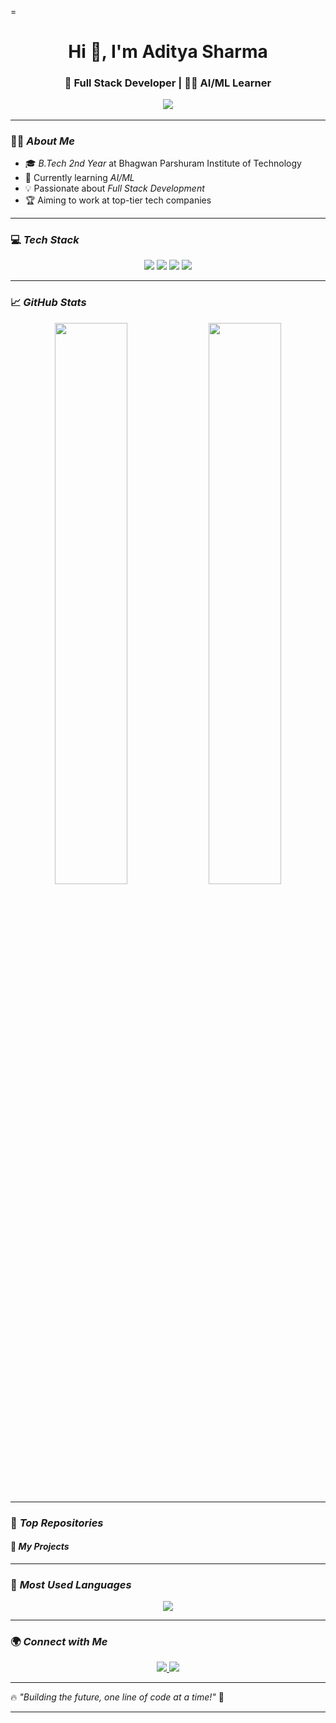 =<h1 align="center">Hi 👋, I'm Aditya Sharma</h1>
<h3 align="center">🚀 Full Stack  Developer | 👨‍💻 AI/ML Learner 

<p align="center">
  <img src="https://readme-typing-svg.herokuapp.com?font=Fira+Code&weight=600&size=24&duration=4000&pause=1000&color=00BFFF&center=true&vCenter=true&width=600&lines=Frontend+Developer+%7C+C%2B%2B+DSA+Learner;Passionate+about+creating+awesome+UIs;Dreaming+big%2C+working+hard!;Open+to+collaborations+%26+learning+new+things" />
</p>

---

### 🙋‍♂ *About Me*  
- 🎓 *B.Tech 2nd Year* at Bhagwan Parshuram Institute of Technology  
- 🌱 Currently learning *AI/ML*  
- 💡 Passionate about *Full Stack Development*  
- 🏆 Aiming to work at  top-tier tech companies  

---

### 💻 *Tech Stack*  
<p align="center">
  <img src="https://img.shields.io/badge/HTML5-E34F26?style=for-the-badge&logo=html5&logoColor=white" />
  <img src="https://img.shields.io/badge/CSS3-1572B6?style=for-the-badge&logo=css3&logoColor=white" />
  <img src="https://img.shields.io/badge/JavaScript-F7DF1E?style=for-the-badge&logo=javascript&logoColor=black" />
  <img src="https://img.shields.io/badge/C++-00599C?style=for-the-badge&logo=c%2B%2B&logoColor=white" />
</p>

---

### 📈 *GitHub Stats*  
<p align="center">
  <img width="48%" src="https://github-readme-stats.vercel.app/api?username=RITESH-CHAUHAN2005&show_icons=true&theme=radical" />
  <img width="48%" src="https://github-readme-streak-stats.herokuapp.com/?user=RITESH-CHAUHAN2005&theme=radical" />
</p>

---

### 🌟 *Top Repositories*  
#### 🚀 *My Projects*  

---

### 🚀 *Most Used Languages*  
<p align="center">
  <img src="https://github-readme-stats.vercel.app/api/top-langs/?username=RITESH-CHAUHAN2005&layout=compact&theme=radical" />
</p>

---

### 🌍 *Connect with Me*  
<p align="center">
  <a href="https://www.linkedin.com/in/ritesh-chauhan-739775324/" target="_blank">
    <img src="https://img.shields.io/badge/-LinkedIn-%230077B5?style=for-the-badge&logo=linkedin&logoColor=white" />
  </a>
  <a href="mailto:riteshchauhan43792@gmail.com">
    <img src="https://img.shields.io/badge/-Gmail-D14836?style=for-the-badge&logo=gmail&logoColor=white" />
  </a>
</p>

---

🔥 *"Building the future, one line of code at a time!"* 🚀

---
